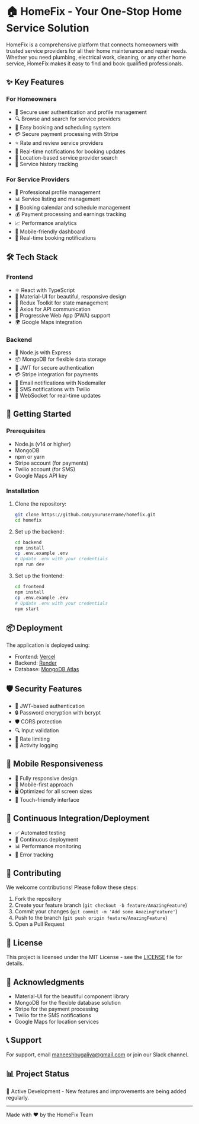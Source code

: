 # 🏠 HomeFix - Your One-Stop Home Service Solution

HomeFix is a comprehensive platform that connects homeowners with trusted service providers for all their home maintenance and repair needs. Whether you need plumbing, electrical work, cleaning, or any other home service, HomeFix makes it easy to find and book qualified professionals.

## ✨ Key Features

### For Homeowners
- 🔐 Secure user authentication and profile management
- 🔍 Browse and search for service providers
- 📅 Easy booking and scheduling system
- 💳 Secure payment processing with Stripe
- ⭐ Rate and review service providers
- 📱 Real-time notifications for booking updates
- 📍 Location-based service provider search
- 📝 Service history tracking

### For Service Providers
- 👤 Professional profile management
- 📊 Service listing and management
- 📅 Booking calendar and schedule management
- 💰 Payment processing and earnings tracking
- 📈 Performance analytics
- 📱 Mobile-friendly dashboard
- 🔔 Real-time booking notifications

## 🛠️ Tech Stack

### Frontend
- ⚛️ React with TypeScript
- 🎨 Material-UI for beautiful, responsive design
- 🔄 Redux Toolkit for state management
- 📡 Axios for API communication
- 📱 Progressive Web App (PWA) support
- 🌍 Google Maps integration

### Backend
- 🚀 Node.js with Express
- 📦 MongoDB for flexible data storage
- 🔐 JWT for secure authentication
- 💳 Stripe integration for payments
- 📧 Email notifications with Nodemailer
- 📱 SMS notifications with Twilio
- 🔄 WebSocket for real-time updates

## 🚀 Getting Started

### Prerequisites
- Node.js (v14 or higher)
- MongoDB
- npm or yarn
- Stripe account (for payments)
- Twilio account (for SMS)
- Google Maps API key

### Installation

1. Clone the repository:
   ```bash
   git clone https://github.com/yourusername/homefix.git
   cd homefix
   ```

2. Set up the backend:
   ```bash
   cd backend
   npm install
   cp .env.example .env
   # Update .env with your credentials
   npm run dev
   ```

3. Set up the frontend:
   ```bash
   cd frontend
   npm install
   cp .env.example .env
   # Update .env with your credentials
   npm start
   ```

## 📦 Deployment

The application is deployed using:
- Frontend: [Vercel](https://vercel.com)
- Backend: [Render](https://render.com)
- Database: [MongoDB Atlas](https://www.mongodb.com/cloud/atlas)

## 🛡️ Security Features

- 🔐 JWT-based authentication
- 🔒 Password encryption with bcrypt
- 🛡️ CORS protection
- 🔍 Input validation
- 🚫 Rate limiting
- 📝 Activity logging

## 📱 Mobile Responsiveness

- 📱 Fully responsive design
- 📲 Mobile-first approach
- 🖥️ Optimized for all screen sizes
- 📱 Touch-friendly interface

## 🔄 Continuous Integration/Deployment

- ✅ Automated testing
- 🔄 Continuous deployment
- 📊 Performance monitoring
- 🐛 Error tracking

## 🤝 Contributing

We welcome contributions! Please follow these steps:

1. Fork the repository
2. Create your feature branch (`git checkout -b feature/AmazingFeature`)
3. Commit your changes (`git commit -m 'Add some AmazingFeature'`)
4. Push to the branch (`git push origin feature/AmazingFeature`)
5. Open a Pull Request

## 📝 License

This project is licensed under the MIT License - see the [LICENSE](LICENSE) file for details.

## 🙏 Acknowledgments

- Material-UI for the beautiful component library
- MongoDB for the flexible database solution
- Stripe for the payment processing
- Twilio for the SMS notifications
- Google Maps for location services

## 📞 Support

For support, email maneeshbugaliya@gmail.com or join our Slack channel.

## 📊 Project Status

🚀 Active Development - New features and improvements are being added regularly.

---

Made with ❤️ by the HomeFix Team 
